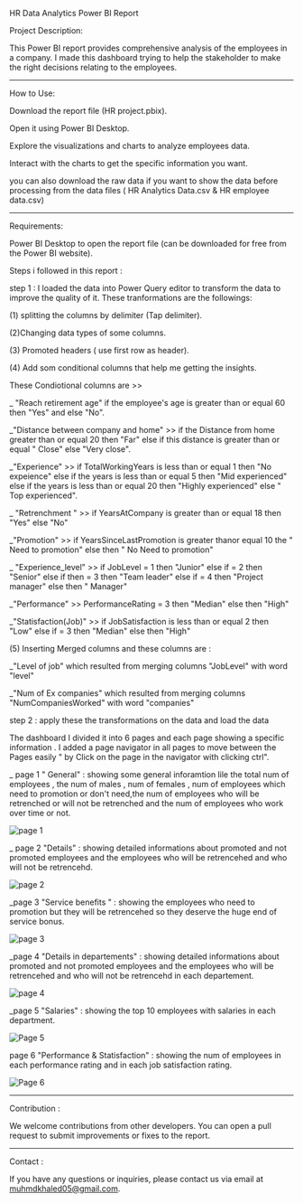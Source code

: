HR Data Analytics Power BI Report

Project Description:

This Power BI report provides comprehensive analysis of the employees in a company.
I made this dashboard trying to help the stakeholder to make the right decisions relating to the employees.

-------------------------------------------------------------------------------------------------------------------
How to Use:

Download the report file (HR project.pbix).

Open it using Power BI Desktop.

Explore the visualizations and charts to analyze employees data.

Interact with the charts to get the specific information you want.

you can also download the raw data if you want to show the data before processing from the data files ( HR Analytics Data.csv & HR employee data.csv)

----------------------------------------------------------------------------------------------------------------------------------------------------------
Requirements:

Power BI Desktop to open the report file (can be downloaded for free from the Power BI website).

Steps i followed in this report :

step 1 : I loaded the data into Power Query editor to transform the data to improve the quality of it. These tranformations are the followings:

(1) splitting the columns by delimiter (Tap delimiter).

(2)Changing data types of some columns.

(3) Promoted headers ( use first row as header).

(4) Add som conditional columns that help me getting the insights.

These Condiotional columns are >>

_ "Reach retirement age" if the employee's age is greater than or equal 60 then "Yes" and else "No".

_"Distance between company and home" >> if the Distance from home greater than or equal 20 then "Far" else if this distance is greater than or equal " Close" else "Very close".

_"Experience" >> if TotalWorkingYears is less than or equal 1 then "No expeience" else if the years is less than or equal 5 then "Mid experienced" else if the years is less than or equal 20 then "Highly experienced" else " Top experienced".

_ "Retrenchment " >> if YearsAtCompany is greater than or equal 18 then "Yes" else "No"

_"Promotion" >> if YearsSinceLastPromotion is greater thanor equal 10 the " Need to promotion" else then " No Need to promotion"

_ "Experience_level" >> if JobLevel = 1 then "Junior" else if = 2 then "Senior" else if then = 3 then "Team leader" else if = 4 then "Project manager" else then " Manager"

_"Performance" >> PerformanceRating = 3 then "Median" else then "High"

_"Statisfaction(Job)" >> if JobSatisfaction is less than or equal 2 then "Low" else if = 3 then "Median" else then "High"

(5) Inserting Merged columns and these columns are :

_"Level of job" which resulted from merging columns "JobLevel" with word "level"

_"Num of Ex companies" which resulted from merging columns "NumCompaniesWorked" with word "companies"

step 2 : apply these the transformations on the data and load the data

The dashboard I divided it into 6 pages and each page showing a specific information . I added a page navigator in all pages to move between the Pages easily " by Click on the page in the navigator with clicking ctrl".

_ page 1 " General" : showing some general inforamtion lile the total num of employees , the num of males , num of females , num of employees which need to promotion or don't need,the num of employees who will be retrenched or will not be retrenched and the num of employees who work over time or not.

![page 1](https://github.com/user-attachments/assets/14e4779b-0515-40f5-8c49-9cb3e194f320)


_ page 2 "Details" : showing detailed informations about promoted and not promoted employees and the employees who will be retrencehed and who will not be retrencehd. 

![page 2](https://github.com/user-attachments/assets/7b89a477-a935-4542-8765-d9ee10324372)


_page 3 "Service benefits " : showing the employees who need to promotion but they will be retrencehed so they deserve the huge end of service bonus.

![page 3](https://github.com/user-attachments/assets/38266bf6-66e0-4eb8-96bb-70613f8afde5)


_page 4 "Details in departements" : showing detailed informations about promoted and not promoted employees and the employees who will be retrencehed and who will not be retrencehd in each departement. 

![page 4](https://github.com/user-attachments/assets/889a48ac-7a2f-4b7e-9a60-5cb0ce7f4bac)


_page 5 "Salaries" : showing the top 10 employees with salaries in each department. 

![Page 5](https://github.com/user-attachments/assets/bf7df267-5ddd-4c8f-9ced-e3cf809ca118)


page 6 "Performance & Statisfaction" : showing the num of employees in each performance rating and in each job satisfaction rating.

![Page 6](https://github.com/user-attachments/assets/71e31e51-56ae-4f16-b00d-f10877546f52)

-------------------------------------------------------------------------------------------------------------------------------------------------
Contribution :

We welcome contributions from other developers. You can open a pull request to submit improvements or fixes to the report.

-------------------------------------------------------------------------------------------------------------------------------------------------
Contact :

If you have any questions or inquiries, please contact us via email at muhmdkhaled05@gmail.com.
